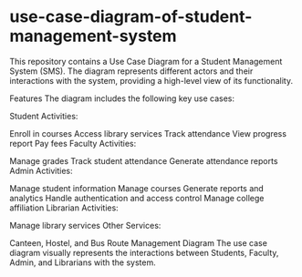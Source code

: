 # use-case-diagram-of-student-management-system
This repository contains a Use Case Diagram for a Student Management System (SMS). The diagram represents different actors and their interactions with the system, providing a high-level view of its functionality.

Features
The diagram includes the following key use cases:

Student Activities:

Enroll in courses
Access library services
Track attendance
View progress report
Pay fees
Faculty Activities:

Manage grades
Track student attendance
Generate attendance reports
Admin Activities:

Manage student information
Manage courses
Generate reports and analytics
Handle authentication and access control
Manage college affiliation
Librarian Activities:

Manage library services
Other Services:

Canteen, Hostel, and Bus Route Management
Diagram
The use case diagram visually represents the interactions between Students, Faculty, Admin, and Librarians with the system.
